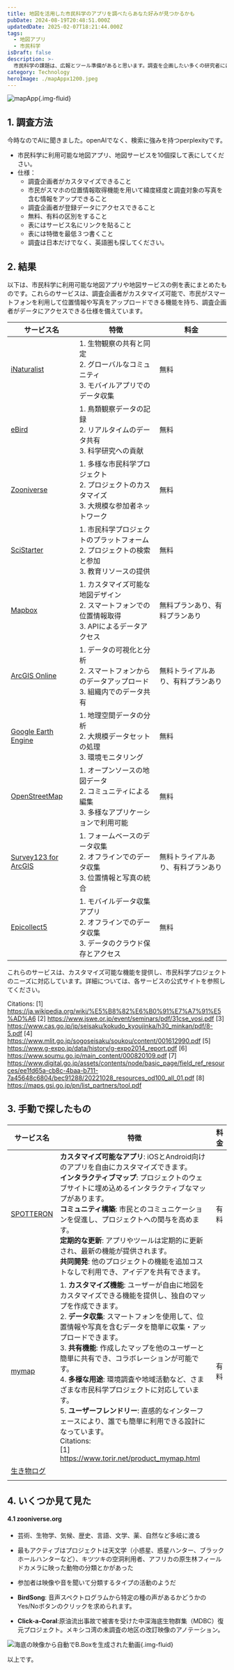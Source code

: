 ```yaml
---
title: 地図を活用した市民科学のアプリを調べたらあなた好みが見つかるかも
pubDate: 2024-08-19T20:48:51.000Z
updatedDate: 2025-02-07T18:21:44.000Z
tags:
  - 地図アプリ
  - 市民科学
isDraft: false
description: >-
  市民科学の課題は、広報とツール準備があると思います。調査を企画したい多くの研究者には、どちらの対応も大変ではないでしょうか。SNSで共感を呼ぶのも時間がかかります。またツールの準備も自分で作るのは大変です。そこで、この記事ではスマホの位置取得機能を用いて市民参加型のツールにどのようなものがあるのか調べてみることにしました。もちろんトリルラボでのマイマップを提供しているので、より良いサービス提供に資すると考えています。
category: Technology
heroImage: ./mapAppx1200.jpeg
---
```


![mapApp](https://object-storage.tyo2.conoha.io/v1/nc_938a9d00d6004f1390c354d4a15ef25b/blog-astro-assets/blog-images/209E8F2552914EB2A62EA43BC299205D/mapAppx1200.jpeg){.img-fluid}

## 1. 調査方法

今時なのでAIに聞きました。openAIでなく、検索に強みを持つperplexityです。

- 市民科学に利用可能な地図アプリ、地図サービスを10個探して表にしてください。
- 仕様：
  - 調査企画者がカスタマイズできること
  - 市民がスマホの位置情報取得機能を用いて緯度経度と調査対象の写真を含む情報をアップできること
  - 調査企画者が登録データにアクセスできること
  - 無料、有料の区別をすること
  - 表にはサービス名にリンクを貼ること
  - 表には特徴を最低３つ書くこと
  - 調査は日本だけでなく、英語圏も探してください。

## 2. 結果

以下は、市民科学に利用可能な地図アプリや地図サービスの例を表にまとめたものです。これらのサービスは、調査企画者がカスタマイズ可能で、市民がスマートフォンを利用して位置情報や写真をアップロードできる機能を持ち、調査企画者がデータにアクセスできる仕様を備えています。

| サービス名                                                   | 特徴                                                         | 料金                               |
| ------------------------------------------------------------ | ------------------------------------------------------------ | ---------------------------------- |
| [iNaturalist](https://www.inaturalist.org/)                  | 1. 生物観察の共有と同定<br>2. グローバルなコミュニティ<br>3. モバイルアプリでのデータ収集 | 無料                               |
| [eBird](https://ebird.org/home)                              | 1. 鳥類観察データの記録<br>2. リアルタイムのデータ共有<br>3. 科学研究への貢献 | 無料                               |
| [Zooniverse](https://www.zooniverse.org/)                    | 1. 多様な市民科学プロジェクト<br>2. プロジェクトのカスタマイズ<br>3. 大規模な参加者ネットワーク | 無料                               |
| [SciStarter](https://scistarter.org/)                        | 1. 市民科学プロジェクトのプラットフォーム<br>2. プロジェクトの検索と参加<br>3. 教育リソースの提供 | 無料                               |
| [Mapbox](https://www.mapbox.com/)                            | 1. カスタマイズ可能な地図デザイン<br>2. スマートフォンでの位置情報取得<br>3. APIによるデータアクセス | 無料プランあり、有料プランあり     |
| [ArcGIS Online](https://www.esri.com/en-us/arcgis/products/arcgis-online/overview) | 1. データの可視化と分析<br>2. スマートフォンからのデータアップロード<br>3. 組織内でのデータ共有 | 無料トライアルあり、有料プランあり |
| [Google Earth Engine](https://earthengine.google.com/)       | 1. 地理空間データの分析<br>2. 大規模データセットの処理<br>3. 環境モニタリング | 無料                               |
| [OpenStreetMap](https://www.openstreetmap.org/)              | 1. オープンソースの地図データ<br>2. コミュニティによる編集<br>3. 多様なアプリケーションで利用可能 | 無料                               |
| [Survey123 for ArcGIS](https://survey123.arcgis.com/)        | 1. フォームベースのデータ収集<br>2. オフラインでのデータ収集<br>3. 位置情報と写真の統合 | 無料トライアルあり、有料プランあり |
| [Epicollect5](https://five.epicollect.net/)                  | 1. モバイルデータ収集アプリ<br>2. オフラインでのデータ収集<br>3. データのクラウド保存とアクセス | 無料                               |

これらのサービスは、カスタマイズ可能な機能を提供し、市民科学プロジェクトのニーズに対応しています。詳細については、各サービスの公式サイトを参照してください。

Citations:
[1] https://ja.wikipedia.org/wiki/%E5%B8%82%E6%B0%91%E7%A7%91%E5%AD%A6
[2] https://www.jswe.or.jp/event/seminars/pdf/31cse_yosi.pdf
[3] https://www.cas.go.jp/jp/seisaku/kokudo_kyoujinka/h30_minkan/pdf/8-5.pdf
[4] https://www.mlit.go.jp/sogoseisaku/soukou/content/001612990.pdf
[5] https://www.g-expo.jp/data/history/g-expo2014_report.pdf
[6] https://www.soumu.go.jp/main_content/000820109.pdf
[7] https://www.digital.go.jp/assets/contents/node/basic_page/field_ref_resources/ee1fd65a-cb8c-4baa-b711-7a45648c6804/bec91288/20221028_resources_od100_all_01.pdf
[8] https://maps.gsi.go.jp/pn/list_partners/tool.pdf



## 3. 手動で探したもの

### 

| サービス名                                        | 特徴                                                         | 料金 |
| ------------------------------------------------- | ------------------------------------------------------------ | ---- |
| [SPOTTERON]([https://www.spotteron.net/)          | **カスタマイズ可能なアプリ**: iOSとAndroid向けのアプリを自由にカスタマイズできます。<br/> **インタラクティブマップ**: プロジェクトのウェブサイトに埋め込めるインタラクティブなマップがあります。 <br/>**コミュニティ構築**: 市民とのコミュニケーションを促進し、プロジェクトへの関与を高めます。 <br/>**定期的な更新**: アプリやツールは定期的に更新され、最新の機能が提供されます。 <br/>**共同開発**: 他のプロジェクトの機能を追加コストなしで利用でき、アイデアを共有できます。 | 有料 |
| [mymap](https://www.torir.net/product_mymap.html) | 1. **カスタマイズ機能**: ユーザーが自由に地図をカスタマイズできる機能を提供し、独自のマップを作成できます。<br/>2. **データ収集**: スマートフォンを使用して、位置情報や写真を含むデータを簡単に収集・アップロードできます。<br/>3. **共有機能**: 作成したマップを他のユーザーと簡単に共有でき、コラボレーションが可能です。<br/>4. **多様な用途**: 環境調査や地域活動など、さまざまな市民科学プロジェクトに対応しています。<br/>5. **ユーザーフレンドリー**: 直感的なインターフェースにより、誰でも簡単に利用できる設計になっています。<br/>Citations:<br/>[1] https://www.torir.net/product_mymap.html | 有料 |
| [生き物ログ](https://ikilog.biodic.go.jp/)        |                                                              |      |
|                                                   |                                                              |      |

## 4. いくつか見て見た



#### 4.1 zooniverse.org

- 芸術、生物学、気候、歴史、言語、文学、薬、自然など多岐に渡る
- 最もアクティブはプロジェクトは天文学（小惑星、惑星ハンター、ブラックホールハンターなど）、キツツキの空洞利用者、アフリカの原生林フィールドカメラに映った動物の分類とかがあった
- 参加者は映像や音を聞いて分類するタイプの活動のようだ

- **BirdSong**:  音声スペクトログラムから特定の種の声があるかどうかのYes/Noボタンのクリックを求められます。
- **Click-a-Coral**:原油流出事故で被害を受けた中深海底生物群集（MDBC）復元プロジェクト。メキシコ湾の未調査の地区の改訂映像のアノテーション。

![海底の映像から自動でB.Boxを生成された動画](https://object-storage.tyo2.conoha.io/v1/nc_938a9d00d6004f1390c354d4a15ef25b/blog-astro-assets/blog-images/209E8F2552914EB2A62EA43BC299205D/image-20240819213737867.jpeg){.img-fluid}

以上です。
